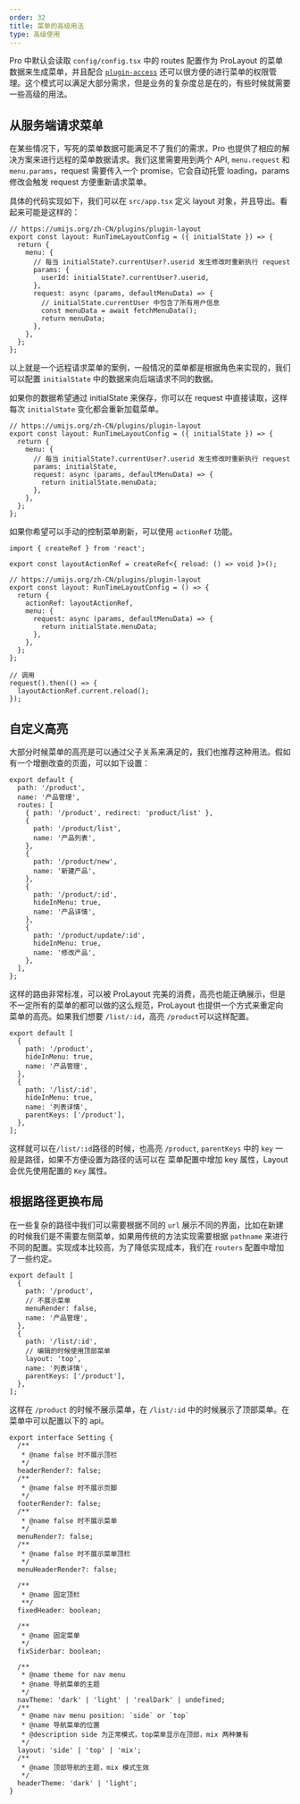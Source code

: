 ```yaml
---
order: 32
title: 菜单的高级用法
type: 高级使用
---
```


Pro 中默认会读取 `config/config.tsx` 中的 routes 配置作为 ProLayout 的菜单数据来生成菜单，并且配合 [`plugin-access`](https://umijs.org/zh-CN/plugins/plugin-access) 还可以很方便的进行菜单的权限管理。这个模式可以满足大部分需求，但是业务的复杂度总是在的，有些时候就需要一些高级的用法。

## 从服务端请求菜单

在某些情况下，写死的菜单数据可能满足不了我们的需求，Pro 也提供了相应的解决方案来进行远程的菜单数据请求。我们这里需要用到两个 API, `menu.request` 和 `menu.params`，request 需要传入一个 promise，它会自动托管 loading，params 修改会触发 request 方便重新请求菜单。

具体的代码实现如下，我们可以在 `src/app.tsx` 定义 layout 对象，并且导出。看起来可能是这样的：

```tsx
// https://umijs.org/zh-CN/plugins/plugin-layout
export const layout: RunTimeLayoutConfig = ({ initialState }) => {
  return {
    menu: {
      // 每当 initialState?.currentUser?.userid 发生修改时重新执行 request
      params: {
        userId: initialState?.currentUser?.userid,
      },
      request: async (params, defaultMenuData) => {
        // initialState.currentUser 中包含了所有用户信息
        const menuData = await fetchMenuData();
        return menuData;
      },
    },
  };
};
```

以上就是一个远程请求菜单的案例，一般情况的菜单都是根据角色来实现的，我们可以配置 `initialState` 中的数据来向后端请求不同的数据。

如果你的数据希望通过 initialState 来保存，你可以在 request 中直接读取，这样每次 `initialState` 变化都会重新加载菜单。

```tsx
// https://umijs.org/zh-CN/plugins/plugin-layout
export const layout: RunTimeLayoutConfig = ({ initialState }) => {
  return {
    menu: {
      // 每当 initialState?.currentUser?.userid 发生修改时重新执行 request
      params: initialState,
      request: async (params, defaultMenuData) => {
        return initialState.menuData;
      },
    },
  };
};
```

如果你希望可以手动的控制菜单刷新，可以使用 `actionRef` 功能。

```tsx
import { createRef } from 'react';

export const layoutActionRef = createRef<{ reload: () => void }>();

// https://umijs.org/zh-CN/plugins/plugin-layout
export const layout: RunTimeLayoutConfig = () => {
  return {
    actionRef: layoutActionRef,
    menu: {
      request: async (params, defaultMenuData) => {
        return initialState.menuData;
      },
    },
  };
};

// 调用
request().then(() => {
  layoutActionRef.current.reload();
});
```

## 自定义高亮

大部分时候菜单的高亮是可以通过父子关系来满足的，我们也推荐这种用法。假如有一个增删改查的页面，可以如下设置：

```tsx
export default {
  path: '/product',
  name: '产品管理',
  routes: [
    { path: '/product', redirect: 'product/list' },
    {
      path: '/product/list',
      name: '产品列表',
    },
    {
      path: '/product/new',
      name: '新建产品',
    },
    {
      path: '/product/:id',
      hideInMenu: true,
      name: '产品详情',
    },
    {
      path: '/product/update/:id',
      hideInMenu: true,
      name: '修改产品',
    },
  ],
};
```

这样的路由非常标准，可以被 ProLayout 完美的消费，高亮也能正确展示，但是不一定所有的菜单的都可以做的这么规范，ProLayout 也提供一个方式来重定向菜单的高亮。如果我们想要 `/list/:id`，高亮 `/product`可以这样配置。

```tsx
export default [
  {
    path: '/product',
    hideInMenu: true,
    name: '产品管理',
  },
  {
    path: '/list/:id',
    hideInMenu: true,
    name: '列表详情',
    parentKeys: ['/product'],
  },
];
```

这样就可以在`/list/:id`路径的时候，也高亮 `/product`, `parentKeys` 中的 `key` 一般是路径，如果不方便设置为路径的话可以在 菜单配置中增加 key 属性，Layout 会优先使用配置的 `Key` 属性。

## 根据路径更换布局

在一些复杂的路径中我们可以需要根据不同的 `url` 展示不同的界面，比如在新建的时候我们是不需要左侧菜单，如果用传统的方法实现需要根据 `pathname` 来进行不同的配置。实现成本比较高，为了降低实现成本，我们在 `routers` 配置中增加了一些约定。

```tsx
export default [
  {
    path: '/product',
    // 不展示菜单
    menuRender: false,
    name: '产品管理',
  },
  {
    path: '/list/:id',
    // 编辑的时候使用顶部菜单
    layout: 'top',
    name: '列表详情',
    parentKeys: ['/product'],
  },
];
```

这样在 `/product` 的时候不展示菜单，在 `/list/:id` 中的时候展示了顶部菜单。在菜单中可以配置以下的 api。

```tsx
export interface Setting {
  /**
   * @name false 时不展示顶栏
   */
  headerRender?: false;
  /**
   * @name false 时不展示页脚
   */
  footerRender?: false;
  /**
   * @name false 时不展示菜单
   */
  menuRender?: false;
  /**
   * @name false 时不展示菜单顶栏
   */
  menuHeaderRender?: false;

  /**
   * @name 固定顶栏
   **/
  fixedHeader: boolean;

  /**
   * @name 固定菜单
   */
  fixSiderbar: boolean;

  /**
   * @name theme for nav menu
   * @name 导航菜单的主题
   */
  navTheme: 'dark' | 'light' | 'realDark' | undefined;
  /**
   * @name nav menu position: `side` or `top`
   * @name 导航菜单的位置
   * @description side 为正常模式，top菜单显示在顶部，mix 两种兼有
   */
  layout: 'side' | 'top' | 'mix';
  /**
   * @name 顶部导航的主题，mix 模式生效
   */
  headerTheme: 'dark' | 'light';
}
```
